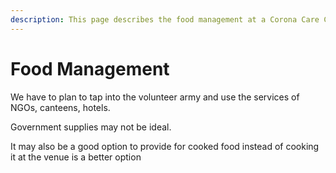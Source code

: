 ```yaml
---
description: This page describes the food management at a Corona Care Center
---
```


# Food Management

We have to plan to tap into the volunteer army and use the services of NGOs, canteens, hotels.   
  
Government supplies may not be ideal.   
  
It may also be a good option to provide for cooked food instead of cooking it at the venue is a better option

